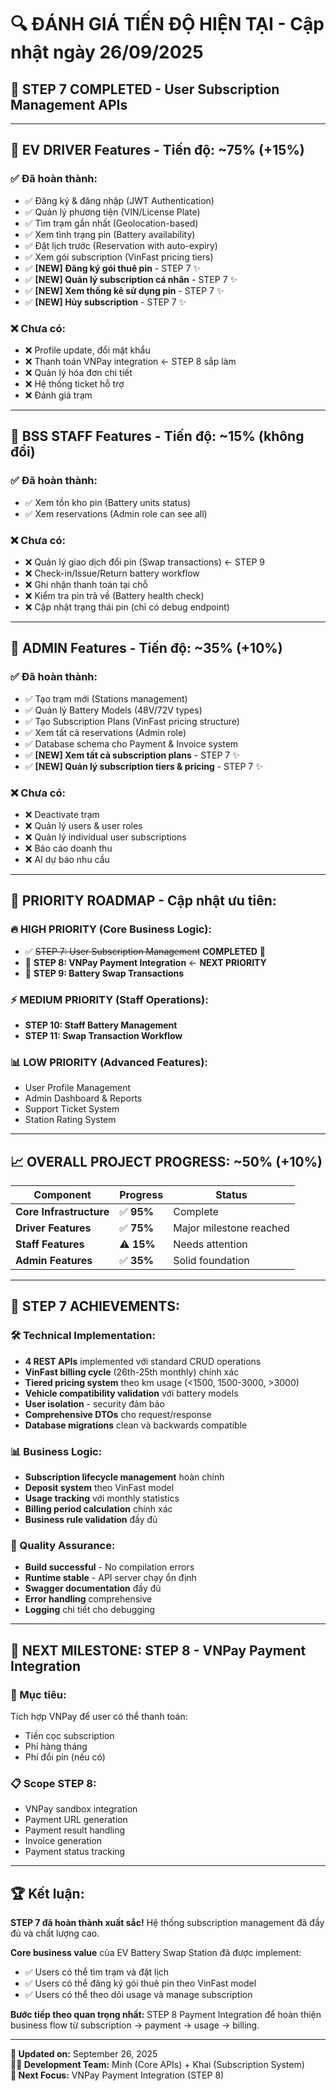 # 🔍 ĐÁNH GIÁ TIẾN ĐỘ HIỆN TẠI - Cập nhật ngày 26/09/2025

## 🎉 **STEP 7 COMPLETED** - User Subscription Management APIs

---

## 🚗 **EV DRIVER Features - Tiến độ: ~75% (+15%)**

### ✅ **Đã hoàn thành:**
- ✅ Đăng ký & đăng nhập (JWT Authentication)
- ✅ Quản lý phương tiện (VIN/License Plate)
- ✅ Tìm trạm gần nhất (Geolocation-based)
- ✅ Xem tình trạng pin (Battery availability)
- ✅ Đặt lịch trước (Reservation with auto-expiry)
- ✅ Xem gói subscription (VinFast pricing tiers)
- ✅ **[NEW] Đăng ký gói thuê pin** - STEP 7 ✨
- ✅ **[NEW] Quản lý subscription cá nhân** - STEP 7 ✨
- ✅ **[NEW] Xem thống kê sử dụng pin** - STEP 7 ✨
- ✅ **[NEW] Hủy subscription** - STEP 7 ✨

### ❌ **Chưa có:**
- ❌ Profile update, đổi mật khẩu
- ❌ Thanh toán VNPay integration ← STEP 8 sắp làm
- ❌ Quản lý hóa đơn chi tiết
- ❌ Hệ thống ticket hỗ trợ
- ❌ Đánh giá trạm

---

## 👥 **BSS STAFF Features - Tiến độ: ~15% (không đổi)**

### ✅ **Đã hoàn thành:**
- ✅ Xem tồn kho pin (Battery units status)
- ✅ Xem reservations (Admin role can see all)

### ❌ **Chưa có:**
- ❌ Quản lý giao dịch đổi pin (Swap transactions) ← STEP 9
- ❌ Check-in/Issue/Return battery workflow
- ❌ Ghi nhận thanh toán tại chỗ
- ❌ Kiểm tra pin trả về (Battery health check)
- ❌ Cập nhật trạng thái pin (chỉ có debug endpoint)

---

## 👑 **ADMIN Features - Tiến độ: ~35% (+10%)**

### ✅ **Đã hoàn thành:**
- ✅ Tạo trạm mới (Stations management)
- ✅ Quản lý Battery Models (48V/72V types)
- ✅ Tạo Subscription Plans (VinFast pricing structure)
- ✅ Xem tất cả reservations (Admin role)
- ✅ Database schema cho Payment & Invoice system
- ✅ **[NEW] Xem tất cả subscription plans** - STEP 7 ✨
- ✅ **[NEW] Quản lý subscription tiers & pricing** - STEP 7 ✨

### ❌ **Chưa có:**
- ❌ Deactivate trạm
- ❌ Quản lý users & user roles
- ❌ Quản lý individual user subscriptions
- ❌ Báo cáo doanh thu
- ❌ AI dự báo nhu cầu

---

## 🎯 **PRIORITY ROADMAP - Cập nhật ưu tiên:**

### 🔥 **HIGH PRIORITY (Core Business Logic):**
- ✅ ~~STEP 7: User Subscription Management~~ **COMPLETED** 🎉
- 🔄 **STEP 8: VNPay Payment Integration** ← **NEXT PRIORITY**
- 🔄 **STEP 9: Battery Swap Transactions**

### ⚡ **MEDIUM PRIORITY (Staff Operations):**
- **STEP 10: Staff Battery Management**
- **STEP 11: Swap Transaction Workflow**

### 📊 **LOW PRIORITY (Advanced Features):**
- User Profile Management
- Admin Dashboard & Reports
- Support Ticket System
- Station Rating System

---

## 📈 **OVERALL PROJECT PROGRESS: ~50% (+10%)**

| Component | Progress | Status |
|-----------|----------|---------|
| **Core Infrastructure** | ✅ **95%** | Complete |
| **Driver Features** | ✅ **75%** | Major milestone reached |
| **Staff Features** | ⚠️ **15%** | Needs attention |
| **Admin Features** | ✅ **35%** | Solid foundation |

---

## 🚀 **STEP 7 ACHIEVEMENTS:**

### **🛠️ Technical Implementation:**
- **4 REST APIs** implemented với standard CRUD operations
- **VinFast billing cycle** (26th-25th monthly) chính xác
- **Tiered pricing system** theo km usage (<1500, 1500-3000, >3000)
- **Vehicle compatibility validation** với battery models
- **User isolation** - security đảm bảo
- **Comprehensive DTOs** cho request/response
- **Database migrations** clean và backwards compatible

### **📊 Business Logic:**
- **Subscription lifecycle management** hoàn chỉnh
- **Deposit system** theo VinFast model
- **Usage tracking** với monthly statistics
- **Billing period calculation** chính xác
- **Business rule validation** đầy đủ

### **🧪 Quality Assurance:**
- **Build successful** - No compilation errors
- **Runtime stable** - API server chạy ổn định
- **Swagger documentation** đầy đủ
- **Error handling** comprehensive
- **Logging** chi tiết cho debugging

---

## 🎯 **NEXT MILESTONE: STEP 8 - VNPay Payment Integration**

### **🎯 Mục tiêu:**
Tích hợp VNPay để user có thể thanh toán:
- Tiền cọc subscription
- Phí hàng tháng
- Phí đổi pin (nếu có)

### **📋 Scope STEP 8:**
- VNPay sandbox integration
- Payment URL generation
- Payment result handling
- Invoice generation
- Payment status tracking

---

## 🏆 **Kết luận:**

**STEP 7 đã hoàn thành xuất sắc!** Hệ thống subscription management đã đầy đủ và chất lượng cao. 

**Core business value** của EV Battery Swap Station đã được implement:
- ✅ Users có thể tìm trạm và đặt lịch
- ✅ Users có thể đăng ký gói thuê pin theo VinFast model
- ✅ Users có thể theo dõi usage và manage subscription

**Bước tiếp theo quan trọng nhất:** STEP 8 Payment Integration để hoàn thiện business flow từ subscription → payment → usage → billing.

---

**📅 Updated on:** September 26, 2025  
**👨‍💻 Development Team:** Minh (Core APIs) + Khai (Subscription System)  
**🎯 Next Focus:** VNPay Payment Integration (STEP 8)